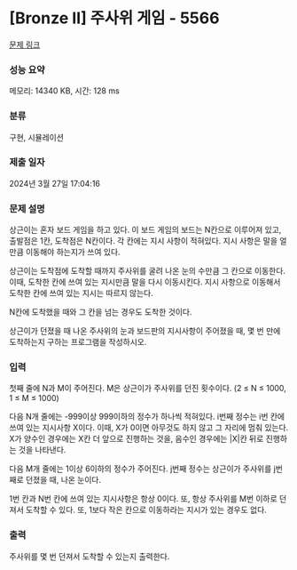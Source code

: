 # [Bronze II] 주사위 게임 - 5566 

[문제 링크](https://www.acmicpc.net/problem/5566) 

### 성능 요약

메모리: 14340 KB, 시간: 128 ms

### 분류

구현, 시뮬레이션

### 제출 일자

2024년 3월 27일 17:04:16

### 문제 설명

<p>상근이는 혼자 보드 게임을 하고 있다. 이 보드 게임의 보드는 N칸으로 이루어져 있고, 출발점은 1칸, 도착점은 N칸이다. 각 칸에는 지시 사항이 적혀있다. 지시 사항은 말을 얼만큼 이동해야 하는지가 쓰여 있다. </p>

<p>상근이는 도착점에 도착할 때까지 주사위를 굴려 나온 눈의 수만큼 그 칸으로 이동한다. 이때, 도착한 칸에 쓰여 있는 지시만큼 말을 다시 이동시킨다. 지시 사항으로 이동해서 도착한 칸에 쓰여 있는 지시는 따르지 않는다.</p>

<p>N칸에 도착했을 때와 그 칸을 넘는 경우도 도착한 것이다.</p>

<p>상근이가 던졌을 때 나온 주사위의 눈과 보드판의 지시사항이 주어졌을 때, 몇 번 만에 도착하는지 구하는 프로그램을 작성하시오.</p>

### 입력 

 <p>첫째 줄에 N과 M이 주어진다. M은 상근이가 주사위를 던진 횟수이다. (2 ≤ N ≤ 1000, 1 ≤ M ≤ 1000)</p>

<p>다음 N개 줄에는 -999이상 999이하의 정수가 하나씩 적혀있다. i번째 정수는 i번 칸에 쓰여 있는 지시사항 X이다. 이때, X가 0이면 아무것도 하지 않고 그 자리에 멈춰 있는다. X가 양수인 경우에는 X칸 더 앞으로 진행하는 것을, 음수인 경우에는 |X|칸 뒤로 진행하는 것을 나타낸다.</p>

<p>다음 M개 줄에는 1이상 6이하의 정수가 주어진다. j번째 정수는 상근이가 주사위를 j번째로 던졌을 때, 나온 눈이다.</p>

<p>1번 칸과 N번 칸에 쓰여 있는 지시사항은 항상 0이다. 또, 항상 주사위를 M번 이하로 던져서 도착할 수 있다.  또, 1보다 작은 칸으로 이동하라는 지시가 있는 경우도 없다.</p>

### 출력 

 <p>주사위를 몇 번 던져서 도착할 수 있는지 출력한다.</p>


